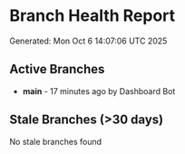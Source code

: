 # Branch Health Report
Generated: Mon Oct  6 14:07:06 UTC 2025

## Active Branches
- **main** - 17 minutes ago by Dashboard Bot

## Stale Branches (>30 days)
No stale branches found
